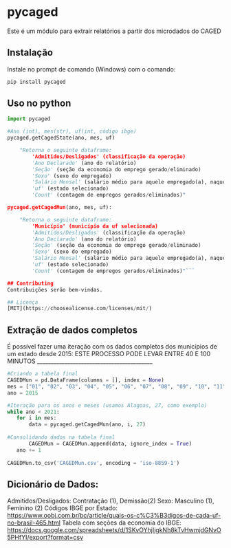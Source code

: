 
# pycaged

Este é um módulo para extrair relatórios a partir dos microdados do CAGED

## Instalação

Instale no prompt de comando (Windows) com o comando:

```bash
pip install pycaged
```

## Uso no python

```python
import pycaged

#Ano (int), mes(str), uf(int, código ibge)
pycaged.getCagedState(ano, mes, uf)

	"Retorna o seguinte dataframe:
		'Admitidos/Desligados' (classificação da operação)
		'Ano Declarado' (ano do relatório)
		'Seção' (seção da economia do emprego gerado/eliminado)
		'Sexo' (sexo do empregado)
		'Salário Mensal' (salário médio para aquele empregado(a), naquele setor da economia, naquele mês)
		'uf' (estado selecionado)
		'Count' (contagem de empregos gerados/eliminados)"

pycaged.getCagedMun(ano, mes, uf):

	"Retorna o seguinte dataframe:
		'Município' (município da uf selecionada)
		'Admitidos/Desligados' (classificação da operação)
		'Ano Declarado' (ano do relatório)
		'Seção' (seção da economia do emprego gerado/eliminado)
		'Sexo' (sexo do empregado)
		'Salário Mensal' (salário médio para aquele empregado(a), naquele setor da economia, naquele mês)
		'uf' (estado selecionado)
		'Count' (contagem de empregos gerados/eliminados)"```

## Contributing
Contribuições serão bem-vindas.

## Licença
[MIT](https://choosealicense.com/licenses/mit/)
```
## Extração de dados completos
É possível fazer uma iteração com os dados completos dos municípios de um estado desde 2015:
 ESTE PROCESSO PODE LEVAR ENTRE 40 E 100 MINUTOS
        __________________________________________
 
 ```python
 #Criando a tabela final
CAGEDMun = pd.DataFrame(columns = [], index = None)
mes = ["01", "02", "03", "04", "05", "06", "07", "08", "09", "10", "11", "12"]
ano = 2015

#Iteração para os anos e meses (usamos Alagoas, 27, como exemplo)
while ano < 2021:
    for i in mes:
        data = pycaged.getCagedMun(ano, i, 27)
    
#Consolidando dados na tabela final
        CAGEDMun = CAGEDMun.append(data, ignore_index = True)
    ano += 1
    
CAGEDMun.to_csv('CAGEDMun.csv', encoding = 'iso-8859-1')
  ```

## Dicionário de Dados:
Admitidos/Desligados: Contratação (1), Demissão(2)
Sexo: Masculino (1), Feminino (2)
Códigos IBGE por Estado: https://www.oobj.com.br/bc/article/quais-os-c%C3%B3digos-de-cada-uf-no-brasil-465.html
Tabela com seções da economia do IBGE: https://docs.google.com/spreadsheets/d/1SKvOYhjIigkNh8kTvHwmjdGNvO5PHfYI/export?format=csv
    
